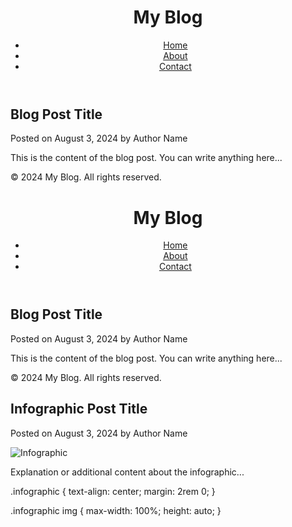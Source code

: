<!DOCTYPE html>
<html lang="en">
<head>
    <meta charset="UTF-8">
    <meta name="viewport" content="width=device-width, initial-scale=1.0">
    <title>My Blog</title>
    <link rel="stylesheet" href="styles.css">
</head>
<body>
    <header>
        <h1>My Blog</h1>
        <nav>
            <ul>
                <li><a href="#">Home</a></li>
                <li><a href="#">About</a></li>
                <li><a href="#">Contact</a></li>
            </ul>
        </nav>
    </header>
    <main>
        <article>
            <h2>Blog Post Title</h2>
            <p>Posted on <time datetime="2024-08-03">August 3, 2024</time> by Author Name</p>
            <p>This is the content of the blog post. You can write anything here...</p>
        </article>
    </main>
    <footer>
        <p>&copy; 2024 My Blog. All rights reserved.</p>
    </footer>
</body>
</html>
<!DOCTYPE html>
<html lang="en">
<head>
    <meta charset="UTF-8">
    <meta name="viewport" content="width=device-width, initial-scale=1.0">
    <title>My Blog</title>
    <link rel="stylesheet" href="styles.css">
</head>
<body>
    <header>
        <h1>My Blog</h1>
        <nav>
            <ul>
                <li><a href="#">Home</a></li>
                <li><a href="#">About</a></li>
                <li><a href="#">Contact</a></li>
            </ul>
        </nav>
    </header>
    <main>
        <article>
            <h2>Blog Post Title</h2>
            <p>Posted on <time datetime="2024-08-03">August 3, 2024</time> by Author Name</p>
            <p>This is the content of the blog post. You can write anything here...</p>
        </article>
    </main>
    <footer>
        <p>&copy; 2024 My Blog. All rights reserved.</p>
    </footer>
</body>
</html>
<article>
    <h2>Infographic Post Title</h2>
    <p>Posted on <time datetime="2024-08-03">August 3, 2024</time> by Author Name</p>
    <div class="infographic">
        <img src="path-to-your-infographic.jpg" alt="Infographic">
    </div>
    <p>Explanation or additional content about the infographic...</p>
</article>
.infographic {
    text-align: center;
    margin: 2rem 0;
}

.infographic img {
    max-width: 100%;
    height: auto;
}
